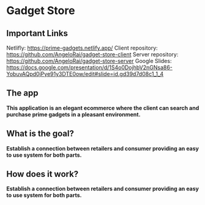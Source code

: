# Gadget Store

## Important Links

Netlifly:
https://prime-gadgets.netlify.app/
Client repository:
https://github.com/AngeloRai/gadget-store-client
Server repository:
https://github.com/AngeloRai/gadget-store-server
Google Slides:
https://docs.google.com/presentation/d/1S4o0DojhbV2nGNsa86-YobuvAQpd0jPye91y3DTE0ow/edit#slide=id.gd39d7d08c1_1_4


## The app

**This application is an elegant ecommerce where the client can search and purchase prime gadgets in a pleasant environment.**

## What is the goal?

**Establish a connection between retailers and consumer providing an easy to use system for both parts.**

## How does it work?

**Establish a connection between retailers and consumer providing an easy to use system for both parts.**
